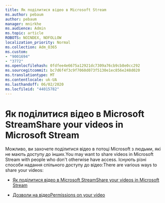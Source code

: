 ```yaml
---
title: Як поділитися відео в Microsoft Stream
ms.author: pebaum
author: pebaum
manager: mnirkhe
ms.audience: Admin
ms.topic: article
ROBOTS: NOINDEX, NOFOLLOW
localization_priority: Normal
ms.collection: Adm_O365
ms.custom:
- "9001694"
- "3772"
ms.openlocfilehash: 0fdfee4e6675a12921dc7309a76cb9cb8e0cc292
ms.sourcegitcommit: bc7d6f4f3c9f7060d073f5130e1ec856e248d020
ms.translationtype: MT
ms.contentlocale: uk-UA
ms.lasthandoff: 06/02/2020
ms.locfileid: "44015782"
---
```

# <a name="share-your-videos-in-microsoft-stream"></a><span data-ttu-id="9aba8-102">Як поділитися відео в Microsoft Stream</span><span class="sxs-lookup"><span data-stu-id="9aba8-102">Share your videos in Microsoft Stream</span></span>

<span data-ttu-id="9aba8-103">Можливо, ви захочете поділитися відео в потоці Microsoft з людьми, які не мають доступу до інших.</span><span class="sxs-lookup"><span data-stu-id="9aba8-103">You may want to share videos in Microsoft Stream with people who don't otherwise have access.</span></span> <span data-ttu-id="9aba8-104">Існують різні способи надання спільного доступу до відео:</span><span class="sxs-lookup"><span data-stu-id="9aba8-104">There are various ways to share your videos:</span></span>

- [<span data-ttu-id="9aba8-105">Як поділитися відео в Microsoft Stream</span><span class="sxs-lookup"><span data-stu-id="9aba8-105">Share your videos in Microsoft Stream</span></span>](https://docs.microsoft.com/stream/portal-share-video)

- [<span data-ttu-id="9aba8-106">Дозволи на відео</span><span class="sxs-lookup"><span data-stu-id="9aba8-106">Permissions on your video</span></span>](https://docs.microsoft.com/stream/portal-share-video#permissions-on-your-video)
